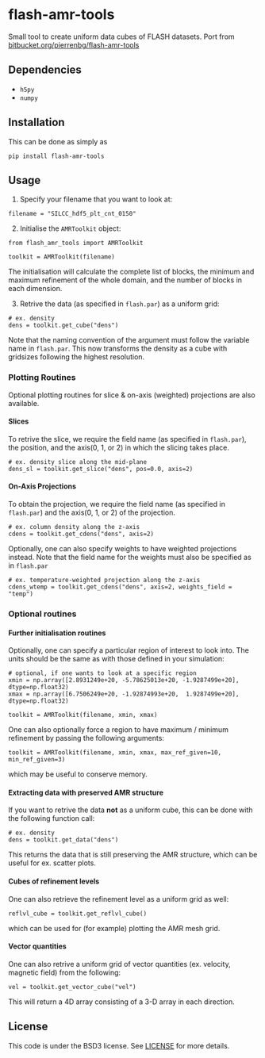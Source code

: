 # flash-amr-tools
Small tool to create uniform data cubes of FLASH datasets. Port from [bitbucket.org/pierrenbg/flash-amr-tools](https://bitbucket.org/pierrenbg/flash-amr-tools/src/master/)

## Dependencies

- `h5py`
- `numpy`

## Installation

This can be done as simply as 

```
pip install flash-amr-tools
```

## Usage

1. Specify your filename that you want to look at:
   
```
filename = "SILCC_hdf5_plt_cnt_0150"
```

2. Initialise the `AMRToolkit` object:

```
from flash_amr_tools import AMRToolkit

toolkit = AMRToolkit(filename)
```

The initialisation will calculate the complete list of blocks, the minimum and maximum refinement of the whole domain, and the number of blocks in each dimension.

3. Retrive the data (as specified in `flash.par`) as a uniform grid:

```
# ex. density
dens = toolkit.get_cube("dens")
```

Note that the naming convention of the argument must follow the variable name in `flash.par`. This now transforms the density as a cube with gridsizes following the highest resolution.

### Plotting Routines

Optional plotting routines for slice & on-axis (weighted) projections are also available.

#### Slices

To retrive the slice, we require the field name (as specified in `flash.par`), the position, and the axis(0, 1, or 2) in which the slicing takes place. 

```
# ex. density slice along the mid-plane
dens_sl = toolkit.get_slice("dens", pos=0.0, axis=2)
```

#### On-Axis Projections

To obtain the projection, we require the field name (as specified in `flash.par`) and the axis(0, 1, or 2) of the projection.

```
# ex. column density along the z-axis
cdens = toolkit.get_cdens("dens", axis=2)
```

Optionally, one can also specify weights to have weighted projections instead. Note that the field name for the weights must also be specified as in `flash.par`

```
# ex. temperature-weighted projection along the z-axis
cdens_wtemp = toolkit.get_cdens("dens", axis=2, weights_field = "temp")
```

### Optional routines

#### Further initialisation routines

Optionally, one can specify a particular region of interest to look into. The units should be the same as with those defined in your simulation:

```
# optional, if one wants to look at a specific region
xmin = np.array([2.8931249e+20, -5.78625013e+20, -1.9287499e+20], dtype=np.float32)
xmax = np.array([6.7506249e+20, -1.92874993e+20,  1.9287499e+20], dtype=np.float32)

toolkit = AMRToolkit(filename, xmin, xmax)
```

One can also optionally force a region to have maximum / minimum refinement by passing the following arguments:

```
toolkit = AMRToolkit(filename, xmin, xmax, max_ref_given=10, min_ref_given=3)
```
which may be useful to conserve memory.

#### Extracting data with preserved AMR structure

If you want to retrive the data **not** as a uniform cube, this can be done with the following function call:

```
# ex. density
dens = toolkit.get_data("dens")
```

This returns the data that is still preserving the AMR structure, which can be useful for ex. scatter plots.

#### Cubes of refinement levels

One can also retrieve the refinement level as a uniform grid as well:

```
reflvl_cube = toolkit.get_reflvl_cube()
```

which can be used for (for example) plotting the AMR mesh grid.

#### Vector quantities

One can also retrive a uniform grid of vector quantities (ex. velocity, magnetic field) from the following:

```
vel = toolkit.get_vector_cube("vel")
```

This will return a 4D array consisting of a 3-D array in each direction.

## License
This code is under the BSD3 license. See [LICENSE](https://github.com/kwat0308/flash-amr-tools/blob/main/LICENSE) for more details.
